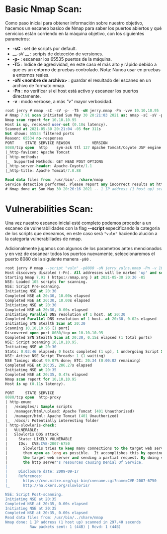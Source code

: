 # Basic Nmap Scan:
Como paso inicial para obtener información sobre nuestro objetivo, hacemos un escaneo basico de Nmap para saber los puertos abiertos y qué servicios están corriendo en la máquina objetivo, con los siguientes parametros:
- __-sC__ 	: set de scripts por default.
- __-sV __	: scripts de detección de versiones.
- __-p-__ 	: escanear los 65535 puertos de la máquina.
- __-T5__	: Indice de agresividad, en este caso el más alto y rápido debido a que es un entorno de pruebas controlado.
Nota: Nunca usar en pruebas a entornos reales. 
- __-oN \<nombre de archivo\>__	: guardar el resultado del escaneo en un archivo de formato nmap.
- __-Pn__	: no verificar si el host está activo y escanear los puertos directamente.
- __-v__	: modo verbose, a más _"v"_ mayor verbosidad.

```sql
root jerry # nmap -sC -sV -p- -T5 -oN jerry.nmap -Pn -vvv 10.10.10.95 
# Nmap 7.91 scan initiated Sun May 30 20:21:03 2021 as: nmap -sC -sV -p- -T5 -oN jerry.nmap -Pn -vvv 10.10.10.95
Nmap scan report for 10.10.10.95
Host is up, received user-set (0.18s latency).
Scanned at 2021-05-30 20:21:04 -05 for 311s
Not shown: 65534 filtered ports
Reason: 65534 no-responses
PORT     STATE SERVICE REASON          VERSION
8080/tcp open  http    syn-ack ttl 127 Apache Tomcat/Coyote JSP engine 1.1
|_http-favicon: Apache Tomcat
| http-methods: 
|_  Supported Methods: GET HEAD POST OPTIONS
|_http-server-header: Apache-Coyote/1.1
|_http-title: Apache Tomcat/7.0.88

Read data files from: /usr/bin/../share/nmap
Service detection performed. Please report any incorrect results at https://nmap.org/submit/ .
# Nmap done at Sun May 30 20:26:16 2021 -- 1 IP address (1 host up) scanned in 312.94 seconds
```


# Vulnerabilities Scan:
Una vez nuestro escaneo inicial esté completo podemos proceder a un escaneo de vulnerabilidades con la flag __--script__ especificando la categoria de los scripts que deseamos, en este caso será `"vuln"` haciendo alución a la categoria vulnerabiliades de nmap.

Adicionalmente jugamos con algunos de los parametros antes mencionados y en vez de escanear todos los puertos nuevamente, seleccionaremos el puerto 8080 de la siguiente manera  `-p80` .

```sql
root jerry # nmap --script "vuln" -p8080 -oN jerry_vulns.nmap -Pn -v 10.10.10.95
Host discovery disabled (-Pn). All addresses will be marked 'up' and scan times will be slower.
Starting Nmap 7.91 ( https://nmap.org ) at 2021-05-30 20:30 -05
NSE: Loaded 105 scripts for scanning.
NSE: Script Pre-scanning.                                    
Initiating NSE at 20:30   
Completed NSE at 20:30, 10.00s elapsed   
Completed NSE at 20:30, 10.00s elapsed
Initiating NSE at 20:30
Completed NSE at 20:30, 0.00s elapsed
Initiating Parallel DNS resolution of 1 host. at 20:30
Completed Parallel DNS resolution of 1 host. at 20:30, 0.02s elapsed
Initiating SYN Stealth Scan at 20:30
Scanning 10.10.10.95 [1 port]
Discovered open port 8080/tcp on 10.10.10.95
Completed SYN Stealth Scan at 20:30, 0.15s elapsed (1 total ports)
NSE: Script scanning 10.10.10.95.
Initiating NSE at 20:30
Stats: 0:03:46 elapsed; 0 hosts completed (1 up), 1 undergoing Script Scan
NSE: Active NSE Script Threads: 1 (1 waiting)
NSE Timing: About 99.07% done; ETC: 20:34 (0:00:02 remaining)
Completed NSE at 20:35, 286.27s elapsed
Initiating NSE at 20:35
Completed NSE at 20:35, 0.47s elapsed
Nmap scan report for 10.10.10.95
Host is up (0.11s latency).

PORT     STATE SERVICE
8080/tcp open  http-proxy
| http-enum: 
|   /examples/: Sample scripts
|   /manager/html/upload: Apache Tomcat (401 Unauthorized)
|   /manager/html: Apache Tomcat (401 Unauthorized)
|_  /docs/: Potentially interesting folder
| http-slowloris-check: 
|   VULNERABLE:
|   Slowloris DOS attack
|     State: LIKELY VULNERABLE
|     IDs:  CVE:CVE-2007-6750
|       Slowloris tries to keep many connections to the target web server open and hold
|       them open as long as possible.  It accomplishes this by opening connections to
|       the target web server and sending a partial request. By doing so, it starves
|       the http server's resources causing Denial Of Service.
|       
|     Disclosure date: 2009-09-17
|     References:
|       https://cve.mitre.org/cgi-bin/cvename.cgi?name=CVE-2007-6750
|_      http://ha.ckers.org/slowloris/

NSE: Script Post-scanning.
Initiating NSE at 20:35
Completed NSE at 20:35, 0.00s elapsed
Initiating NSE at 20:35
Completed NSE at 20:35, 0.00s elapsed
Read data files from: /usr/bin/../share/nmap
Nmap done: 1 IP address (1 host up) scanned in 297.40 seconds
           Raw packets sent: 1 (44B) | Rcvd: 1 (44B)

```
